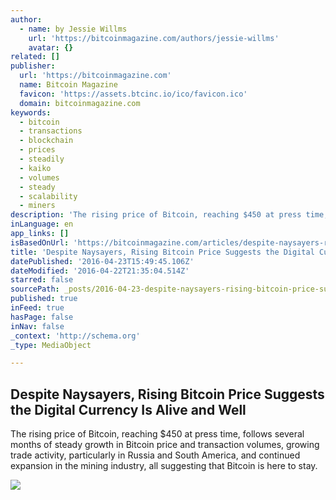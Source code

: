 ```yaml
---
author:
  - name: by Jessie Willms
    url: 'https://bitcoinmagazine.com/authors/jessie-willms'
    avatar: {}
related: []
publisher:
  url: 'https://bitcoinmagazine.com'
  name: Bitcoin Magazine
  favicon: 'https://assets.btcinc.io/ico/favicon.ico'
  domain: bitcoinmagazine.com
keywords:
  - bitcoin
  - transactions
  - blockchain
  - prices
  - steadily
  - kaiko
  - volumes
  - steady
  - scalability
  - miners
description: 'The rising price of Bitcoin, reaching $450 at press time, follows several months of steady growth in Bitcoin price and transaction volumes, growing trade activity, particularly in Russia and South America, and continued expansion in the mining industry, all suggesting that Bitcoin is here to stay.'
inLanguage: en
app_links: []
isBasedOnUrl: 'https://bitcoinmagazine.com/articles/despite-naysayers-rising-bitcoin-price-suggests-the-digital-currency-is-alive-and-well-1461346768'
title: 'Despite Naysayers, Rising Bitcoin Price Suggests the Digital Currency Is Alive and Well'
datePublished: '2016-04-23T15:49:45.106Z'
dateModified: '2016-04-22T21:35:04.514Z'
starred: false
sourcePath: _posts/2016-04-23-despite-naysayers-rising-bitcoin-price-suggests-the-digital.md
published: true
inFeed: true
hasPage: false
inNav: false
_context: 'http://schema.org'
_type: MediaObject

---
```

<article style=""><h1>Despite Naysayers, Rising Bitcoin Price Suggests the Digital Currency Is Alive and Well</h1><p>The rising price of Bitcoin, reaching $450 at press time, follows several months of steady growth in Bitcoin price and transaction volumes, growing trade activity, particularly in Russia and South America, and continued expansion in the mining industry, all suggesting that Bitcoin is here to stay.</p><img src="https://assets.btcinc.io/img/articles/despite-naysayers-rising-bitcoin-price-suggests-the-digital-currency-is-alive-and-well-1.jpg" /></article>